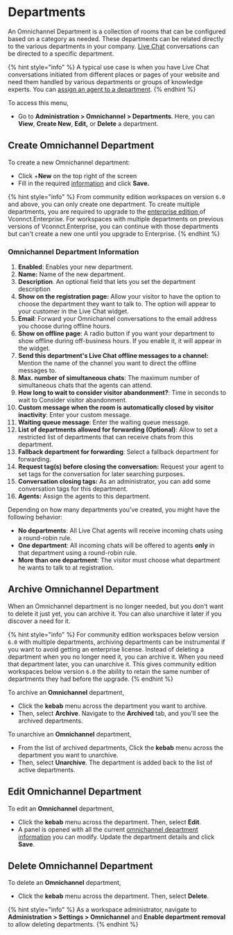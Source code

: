 # Departments

An Omnichannel Department is a collection of rooms that can be configured based on a category as needed. These departments can be related directly to the various departments in your company. [Live Chat](livechat-widget-installation.md) conversations can be directed to a specific department.

{% hint style="info" %}
A typical use case is when you have Live Chat conversations initiated from different places or pages of your website and need them handled by various departments or groups of knowledge experts. You can [assign an agent to a department](agents.md#assign-omnichannel-agent-to-a-department).
{% endhint %}

To access this menu,

* Go to **Administration > Omnichannel > Departments**. Here, you can **View**, **Create New**, **Edit,** or **Delete** a department.

## **Create Omnichannel Department**

To create a new Omnichannel department:

* Click +**New** on the top right of the screen
* Fill in the required [information](departments.md#omnichannel-department-information) and click **Save.**

{% hint style="info" %}
From community edition workspaces on version `6.0` and above, you can only create one department. To create multiple departments, you are required to upgrade to the [enterprise edition ](../../setup-and-configure/enterprise-edition-trial/)of Vconnct.Enterprise. For workspaces with multiple departments on previous versions of Vconnct.Enterprise, you can continue with those departments but can't create a new one until you upgrade to Enterprise.
{% endhint %}

### Omnichannel Department Information

1. **Enabled**: Enables your new department.
2. **Name:** Name of the new department.
3. **Description**. An optional field that lets you set the department description
4. **Show on the registration page:** Allow your visitor to have the option to choose the department they want to talk to. The option will appear to your customer in the Live Chat widget.
5. **Email**: Forward your Omnichannel conversations to the email address you choose during offline hours.
6. **Show on offline page**: A radio button if you want your department to show offline during off-business hours. If you enable it, it will appear in the widget.
7. **Send this department's Live Chat offline messages to a channel:** Mention the name of the channel you want to direct the offline messages to.
8. **Max. number of simultaneous chats**: The maximum number of simultaneous chats that the agents can attend.
9. **How long to wait to consider visitor abandonment?**: Time in seconds to wait to Consider visitor abandonment.
10. **Custom message when the room is automatically closed by visitor inactivity**: Enter your custom message.
11. **Waiting queue message**: Enter the waiting queue message.
12. **List of departments allowed for forwarding (Optional)**: Allow to set a restricted list of departments that can receive chats from this department.
13. **Fallback department for forwarding**: Select a fallback department for forwarding.
14. **Request tag(s) before closing the conversation:** Request your agent to set tags for the conversation for later searching purposes.
15. **Conversation closing tags:** As an administrator, you can add some conversation tags for this department.
16. **Agents:** Assign the agents to this department.

Depending on how many departments you've created, you might have the following behavior:

* **No departments**: All Live Chat agents will receive incoming chats using a round-robin rule.
* **One department**: All incoming chats will be offered to agents **only** in that department using a round-robin rule.
* **More than one department**: The visitor must choose what department he wants to talk to at registration.

## Archive Omnichannel Department

When an Omnichannel department is no longer needed, but you don't want to delete it just yet, you can archive it. You can also unarchive it later if you discover a need for it.

{% hint style="info" %}
For community edition workspaces below version `6.0` with multiple departments, archiving departments can be instrumental if you want to avoid getting an enterprise license. Instead of deleting a department when you no longer need it, you can archive it. When you need that department later, you can unarchive it. This gives community edition workspaces below version `6.0` the ability to retain the same number of departments they had before the upgrade.
{% endhint %}

To archive an **Omnichannel** department,

* Click the **kebab** menu across the department you want to archive.
* Then, select **Archive**. Navigate to the **Archived** tab, and you'll see the archived departments.

To unarchive an **Omnichannel** department,

* From the list of archived departments, Click the **kebab** menu across the department you want to unarchive.
* Then, select **Unarchive**. The department is added back to the list of active departments.

## Edit Omnichannel Department

To edit an **Omnichannel** department,

* Click the **kebab** menu across the department. Then, select **Edit**.
* A panel is opened with all the current [omnichannel department information](departments.md#omnichannel-department-information) you can modify. Update the department details and click **Save**.

## Delete Omnichannel Department

To delete an **Omnichannel** department,

* Click the **kebab** menu across the department. Then, select **Delete**.

{% hint style="info" %}
As a workspace administrator, navigate to **Administration > Settings > Omnichannel** and **Enable department removal** to allow deleting departments.
{% endhint %}
